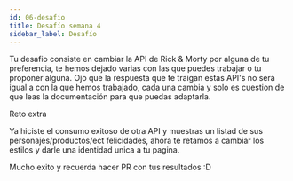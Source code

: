 ```yaml
---
id: 06-desafio
title: Desafío semana 4
sidebar_label: Desafío
---
```


Tu desafio consiste en cambiar la API de Rick & Morty por alguna de tu preferencia, te hemos dejado varias con las que puedes trabajar o tu proponer alguna. Ojo que la respuesta que te traigan estas API's no será igual a con la que hemos trabajado, cada una cambia y solo es cuestion de que leas la documentación para que puedas adaptarla. 

Reto extra

Ya hiciste el consumo exitoso de otra API y muestras un listad de sus personajes/productos/ect felicidades, ahora te retamos a cambiar los estilos y darle una identidad unica a tu pagina.

Mucho exito y recuerda hacer PR con tus resultados :D